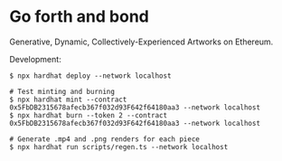 # Go forth and bond

Generative, Dynamic, Collectively-Experienced Artworks on Ethereum.


Development:

    $ npx hardhat deploy --network localhost

    # Test minting and burning 
    $ npx hardhat mint --contract 0x5FbDB2315678afecb367f032d93F642f64180aa3 --network localhost
    $ npx hardhat burn --token 2 --contract 0x5FbDB2315678afecb367f032d93F642f64180aa3 --network localhost
    
    # Generate .mp4 and .png renders for each piece
    $ npx hardhat run scripts/regen.ts --network localhost
